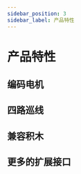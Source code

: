 ```yaml
---
sidebar_position: 3
sidebar_label: 产品特性
---
```


# 产品特性

## 编码电机



## 四路巡线



## 兼容积木



## 更多的扩展接口
